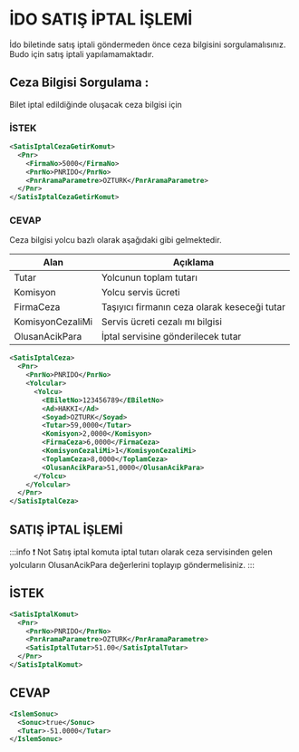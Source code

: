 # İDO SATIŞ İPTAL İŞLEMİ

İdo biletinde satış iptali göndermeden önce ceza bilgisini sorgulamalısınız. Budo için satış iptali yapılamamaktadır.

## **Ceza Bilgisi Sorgulama :**

Bilet iptal edildiğinde oluşacak ceza bilgisi için

### İSTEK

```xml
<SatisIptalCezaGetirKomut>
  <Pnr>
    <FirmaNo>5000</FirmaNo>
    <PnrNo>PNRIDO</PnrNo>
    <PnrAramaParametre>OZTURK</PnrAramaParametre>
  </Pnr>
</SatisIptalCezaGetirKomut>
```

### CEVAP

Ceza bilgisi yolcu bazlı olarak aşağıdaki gibi gelmektedir.

| Alan             | Açıklama                                     |
| ---------------- | -------------------------------------------- |
| Tutar | Yolcunun toplam tutarı |
| Komisyon | Yolcu servis ücreti |
| FirmaCeza | Taşıyıcı firmanın ceza olarak keseceği tutar |
| KomisyonCezaliMi | Servis ücreti cezalı mı bilgisi |
| OlusanAcikPara | İptal servisine gönderilecek tutar |

```xml
<SatisIptalCeza>
  <Pnr>
    <PnrNo>PNRIDO</PnrNo>
    <Yolcular>
      <Yolcu>
        <EBiletNo>123456789</EBiletNo>
        <Ad>HAKKI</Ad>
        <Soyad>OZTURK</Soyad>
        <Tutar>59,0000</Tutar>
        <Komisyon>2,0000</Komisyon>
        <FirmaCeza>6,0000</FirmaCeza>
        <KomisyonCezaliMi>1</KomisyonCezaliMi>
        <ToplamCeza>8,0000</ToplamCeza>
        <OlusanAcikPara>51,0000</OlusanAcikPara>
      </Yolcu>
    </Yolcular>
  </Pnr>
</SatisIptalCeza>
```

## SATIŞ İPTAL İŞLEMİ

:::info :exclamation: Not
Satış iptal komuta iptal tutarı olarak ceza servisinden gelen yolcuların OlusanAcikPara değerlerini toplayıp göndermelisiniz.
:::

## İSTEK

```xml
<SatisIptalKomut>
  <Pnr>
    <PnrNo>PNRIDO</PnrNo>
    <PnrAramaParametre>OZTURK</PnrAramaParametre>
    <SatisIptalTutar>51.00</SatisIptalTutar>
  </Pnr>
</SatisIptalKomut>
```

## CEVAP

```xml
<IslemSonuc>
  <Sonuc>true</Sonuc>
  <Tutar>-51.0000</Tutar>
</IslemSonuc>
```
